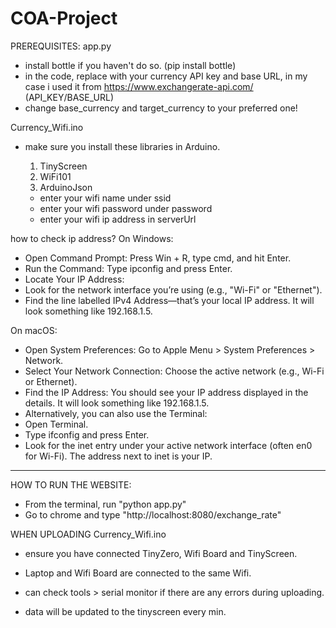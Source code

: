 # COA-Project
PREREQUISITES:
app.py
- install bottle if you haven't do so. (pip install bottle) 
- in the code, replace with your currency API key and base URL, in my case i used it from https://www.exchangerate-api.com/ (API_KEY/BASE_URL)
- change base_currency and  target_currency to your preferred one!

Currency_Wifi.ino
- make sure you install these libraries in Arduino.
  1) TinyScreen
  2) WiFi101
  3) ArduinoJson

  - enter your wifi name under ssid
  - enter your wifi password under password
  - enter your wifi ip address in serverUrl

how to check ip address?
On Windows:
- Open Command Prompt: Press Win + R, type cmd, and hit Enter.
- Run the Command: Type ipconfig and press Enter.
- Locate Your IP Address:
- Look for the network interface you’re using (e.g., "Wi-Fi" or "Ethernet").
- Find the line labelled IPv4 Address—that’s your local IP address. It will look something like 192.168.1.5.

On macOS:
- Open System Preferences: Go to Apple Menu > System Preferences > Network.
- Select Your Network Connection: Choose the active network (e.g., Wi-Fi or Ethernet).
- Find the IP Address: You should see your IP address displayed in the details. It will look something like 192.168.1.5.
- Alternatively, you can also use the Terminal:
- Open Terminal.
- Type ifconfig and press Enter.
- Look for the inet entry under your active network interface (often en0 for Wi-Fi). The address next to inet is your IP.




---------------------------------------------------------------------------------------------------------------------------------------------------

HOW TO RUN THE WEBSITE:
- From the terminal, run "python app.py"
- Go to chrome and type "http://localhost:8080/exchange_rate"

WHEN UPLOADING Currency_Wifi.ino
- ensure you have connected TinyZero, Wifi Board and TinyScreen.

- Laptop and Wifi Board are connected to the same Wifi.

- can check tools > serial monitor if there are any errors during uploading.

- data will be updated to the tinyscreen every min.
